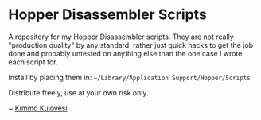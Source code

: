 Hopper Disassembler Scripts
===========================

A repository for my Hopper Disassembler scripts. They are not really
"production quality" by any standard, rather just quick hacks to get
the job done and probably untested on anything else than the one case
I wrote each script for.

Install by placing them in: `~/Library/Application Support/Hopper/Scripts`

Distribute freely, use at your own risk only.

~ [Kimmo Kulovesi](http://arkku.com/)

